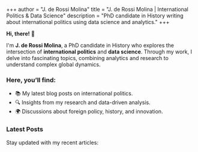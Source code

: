 +++
author = "J. de Rossi Molina"
title = "J. de Rossi Molina | International Politics & Data Science"
description = "PhD candidate in History writing about international politics using data science and analytics."
+++

**Hi, there!** 👋  

I'm **J. de Rossi Molina**, a PhD candidate in History who explores the intersection of **international politics** and **data science**. Through my work, I delve into fascinating topics, combining analytics and research to understand complex global dynamics.


### **Here, you’ll find**:
- 📚 My latest blog posts on international politics.
- 🔍 Insights from my research and data-driven analysis.
- 🌍 Discussions about foreign policy, history, and innovation.

### **Latest Posts**
Stay updated with my recent articles:
